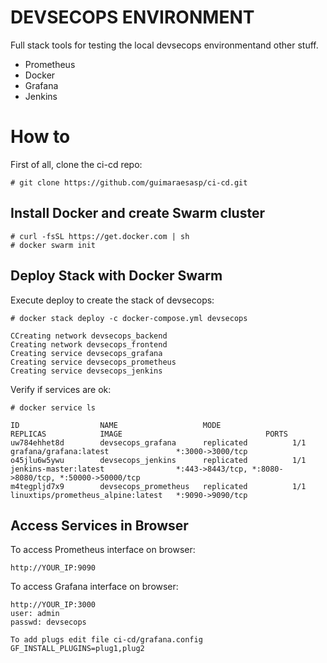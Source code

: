 # DEVSECOPS ENVIRONMENT
Full stack tools for testing the local devsecops environmentand other stuff.
- Prometheus
- Docker
- Grafana
- Jenkins


# How to
First of all, clone the ci-cd repo:
```
# git clone https://github.com/guimaraesasp/ci-cd.git
```

## Install Docker and create Swarm cluster
```
# curl -fsSL https://get.docker.com | sh
# docker swarm init
```

## Deploy Stack with Docker Swarm

Execute deploy to create the stack of devsecops:
```
# docker stack deploy -c docker-compose.yml devsecops

CCreating network devsecops_backend
Creating network devsecops_frontend
Creating service devsecops_grafana
Creating service devsecops_prometheus
Creating service devsecops_jenkins

```

Verify if services are ok:
```
# docker service ls

ID                  NAME                   MODE                REPLICAS            IMAGE                                PORTS
uw784ehhet8d        devsecops_grafana      replicated          1/1                 grafana/grafana:latest               *:3000->3000/tcp
o45jlu6w5ywu        devsecops_jenkins      replicated          1/1                 jenkins-master:latest                *:443->8443/tcp, *:8080->8080/tcp, *:50000->50000/tcp
m4tegpljd7x9        devsecops_prometheus   replicated          1/1                 linuxtips/prometheus_alpine:latest   *:9090->9090/tcp

```

## Access Services in Browser

To access Prometheus interface on browser:
```
http://YOUR_IP:9090
```

To access Grafana interface on browser:
```
http://YOUR_IP:3000
user: admin
passwd: devsecops

To add plugs edit file ci-cd/grafana.config
GF_INSTALL_PLUGINS=plug1,plug2
```

